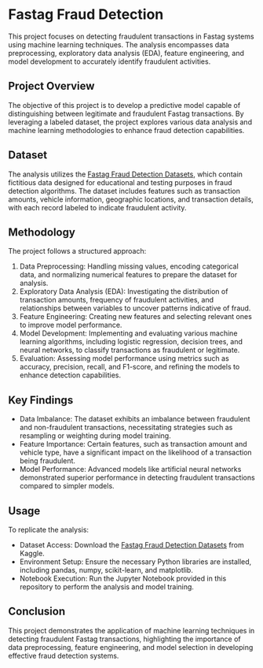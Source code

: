 # Fastag Fraud Detection
This project focuses on detecting fraudulent transactions in Fastag systems using machine learning techniques. The analysis encompasses data preprocessing, exploratory data analysis (EDA), feature engineering, and model development to accurately identify fraudulent activities.
## Project Overview
The objective of this project is to develop a predictive model capable of distinguishing between legitimate and fraudulent Fastag transactions. By leveraging a labeled dataset, the project explores various data analysis and machine learning methodologies to enhance fraud detection capabilities.

## Dataset
The analysis utilizes the <a href='https://www.kaggle.com/datasets/thegoanpanda/fastag-fraud-detection-datesets-fictitious'>Fastag Fraud Detection Datasets</a>, which contain fictitious data designed for educational and testing purposes in fraud detection algorithms. The dataset includes features such as transaction amounts, vehicle information, geographic locations, and transaction details, with each record labeled to indicate fraudulent activity.

## Methodology
The project follows a structured approach:
<ol>
<li>Data Preprocessing: Handling missing values, encoding categorical data, and normalizing numerical features to prepare the dataset for analysis.</li>
<li>Exploratory Data Analysis (EDA): Investigating the distribution of transaction amounts, frequency of fraudulent activities, and relationships between variables to uncover patterns indicative of fraud.</li>
<li>Feature Engineering: Creating new features and selecting relevant ones to improve model performance.</li>
<li>Model Development: Implementing and evaluating various machine learning algorithms, including logistic regression, decision trees, and neural networks, to classify transactions as fraudulent or legitimate.</li>
<li>Evaluation: Assessing model performance using metrics such as accuracy, precision, recall, and F1-score, and refining the models to enhance detection capabilities.</li>
</ol>

## Key Findings
<ul>
<li>Data Imbalance: The dataset exhibits an imbalance between fraudulent and non-fraudulent transactions, necessitating strategies such as resampling or weighting during model training.</li>
<li>Feature Importance: Certain features, such as transaction amount and vehicle type, have a significant impact on the likelihood of a transaction being fraudulent.</li>
<li>Model Performance: Advanced models like artificial neural networks demonstrated superior performance in detecting fraudulent transactions compared to simpler models.</li>
</ul>

## Usage
To replicate the analysis:
<ul>
<li>Dataset Access: Download the <a href='https://www.kaggle.com/datasets/thegoanpanda/fastag-fraud-detection-datesets-fictitious'>Fastag Fraud Detection Datasets</a> from Kaggle.</li>
<li>Environment Setup: Ensure the necessary Python libraries are installed, including pandas, numpy, scikit-learn, and matplotlib.</li>
<li>Notebook Execution: Run the Jupyter Notebook provided in this repository to perform the analysis and model training.</li>
</ul>

## Conclusion
This project demonstrates the application of machine learning techniques in detecting fraudulent Fastag transactions, highlighting the importance of data preprocessing, feature engineering, and model selection in developing effective fraud detection systems.
